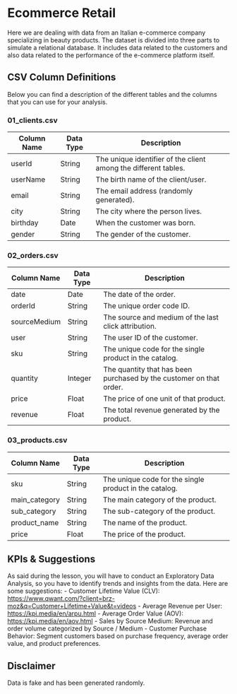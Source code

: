 # Ecommerce Retail
Here we are dealing with data from an Italian e-commerce company specializing in beauty products. The dataset is divided into three parts to simulate a relational database. It includes data related to the customers and also data related to the performance of the e-commerce platform itself.

## CSV Column Definitions
Below you can find a description of the different tables and the columns that you can use for your analysis.

### 01_clients.csv
| Column Name    | Data Type | Description                                                                 |
|----------------|-----------|-----------------------------------------------------------------------------|
| userId         | String    | The unique identifier of the client among the different tables.              |
| userName       | String    | The birth name of the client/user.                                         |
| email          | String    | The email address (randomly generated).                                    |
| city           | String    | The city where the person lives.                                           |
| birthday       | Date      | When the customer was born.                                                |
| gender         | String    | The gender of the customer.                                                |

### 02_orders.csv
| Column Name    | Data Type | Description                                                                 |
|----------------|-----------|-----------------------------------------------------------------------------|
| date           | Date      | The date of the order.                                                      |
| orderId        | String    | The unique order code ID.                                                   |
| sourceMedium   | String    | The source and medium of the last click attribution.                       |
| user           | String    | The user ID of the customer.                                                |
| sku            | String    | The unique code for the single product in the catalog.                      |
| quantity       | Integer   | The quantity that has been purchased by the customer on that order.         |
| price          | Float     | The price of one unit of that product.                                      |
| revenue        | Float     | The total revenue generated by the product.                                 |

### 03_products.csv
| Column Name    | Data Type | Description                                                                 |
|----------------|-----------|-----------------------------------------------------------------------------|
| sku            | String    | The unique code for the single product in the catalog.                      |
| main_category  | String    | The main category of the product.                                           |
| sub_category   | String    | The sub-category of the product.                                             |
| product_name   | String    | The name of the product.                                                     |
| price          | Float     | The price of the product.                                                    |

## KPIs & Suggestions
As said during the lesson, you will have to conduct an Exploratory Data Analysis, so you have to identify trends and insights from the data.
Here are some suggestions:
	- Customer Lifetime Value (CLV): https://www.qwant.com/?client=brz-moz&q=Customer+Lifetime+Value&t=videos
	- Average Revenue per User: https://kpi.media/en/arpu.html
	- Average Order Value (AOV): https://kpi.media/en/aov.html
	- Sales by Source Medium: Revenue and order volume categorized by Source / Medium
	- Customer Purchase Behavior: Segment customers based on purchase frequency, average order value, and product preferences.

## Disclaimer
Data is fake and has been generated randomly.